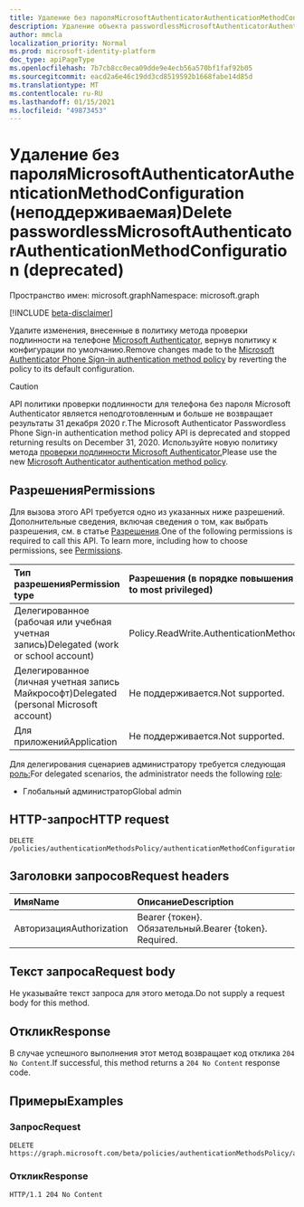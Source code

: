 ```yaml
---
title: Удаление без пароляMicrosoftAuthenticatorAuthenticationMethodConfiguration
description: Удаление объекта passwordlessMicrosoftAuthenticatorAuthenticationMethodConfiguration.
author: mmcla
localization_priority: Normal
ms.prod: microsoft-identity-platform
doc_type: apiPageType
ms.openlocfilehash: 7b7cb8cc0eca09dde9e4ecb56a570bf1faf92b05
ms.sourcegitcommit: eacd2a6e46c19dd3cd8519592b1668fabe14d85d
ms.translationtype: MT
ms.contentlocale: ru-RU
ms.lasthandoff: 01/15/2021
ms.locfileid: "49873453"
---
```

# <a name="delete-passwordlessmicrosoftauthenticatorauthenticationmethodconfiguration-deprecated"></a><span data-ttu-id="b0b64-103">Удаление без пароляMicrosoftAuthenticatorAuthenticationMethodConfiguration (неподдерживаемая)</span><span class="sxs-lookup"><span data-stu-id="b0b64-103">Delete passwordlessMicrosoftAuthenticatorAuthenticationMethodConfiguration (deprecated)</span></span>
<span data-ttu-id="b0b64-104">Пространство имен: microsoft.graph</span><span class="sxs-lookup"><span data-stu-id="b0b64-104">Namespace: microsoft.graph</span></span>

[!INCLUDE [beta-disclaimer](../../includes/beta-disclaimer.md)]

<span data-ttu-id="b0b64-105">Удалите изменения, внесенные в политику метода проверки подлинности на телефоне [Microsoft Authenticator,](../resources/passwordlessmicrosoftauthenticatorauthenticationmethodconfiguration.md) вернув политику к конфигурации по умолчанию.</span><span class="sxs-lookup"><span data-stu-id="b0b64-105">Remove changes made to the [Microsoft Authenticator Phone Sign-in authentication method policy](../resources/passwordlessmicrosoftauthenticatorauthenticationmethodconfiguration.md) by reverting the policy to its default configuration.</span></span>

> [!CAUTION]
> <span data-ttu-id="b0b64-106">API политики проверки подлинности для телефона без пароля Microsoft Authenticator является неподготовленным и больше не возвращает результаты 31 декабря 2020 г.</span><span class="sxs-lookup"><span data-stu-id="b0b64-106">The Microsoft Authenticator Passwordless Phone Sign-in authentication method policy API is deprecated and stopped returning results on December 31, 2020.</span></span> <span data-ttu-id="b0b64-107">Используйте новую политику метода [проверки подлинности Microsoft Authenticator.](../resources/microsoftAuthenticatorAuthenticationMethodConfiguration.md)</span><span class="sxs-lookup"><span data-stu-id="b0b64-107">Please use the new [Microsoft Authenticator authentication method policy](../resources/microsoftAuthenticatorAuthenticationMethodConfiguration.md).</span></span>

## <a name="permissions"></a><span data-ttu-id="b0b64-108">Разрешения</span><span class="sxs-lookup"><span data-stu-id="b0b64-108">Permissions</span></span>
<span data-ttu-id="b0b64-p102">Для вызова этого API требуется одно из указанных ниже разрешений. Дополнительные сведения, включая сведения о том, как выбрать разрешения, см. в статье [Разрешения](/graph/permissions-reference).</span><span class="sxs-lookup"><span data-stu-id="b0b64-p102">One of the following permissions is required to call this API. To learn more, including how to choose permissions, see [Permissions](/graph/permissions-reference).</span></span>

|<span data-ttu-id="b0b64-111">Тип разрешения</span><span class="sxs-lookup"><span data-stu-id="b0b64-111">Permission type</span></span>|<span data-ttu-id="b0b64-112">Разрешения (в порядке повышения привилегий)</span><span class="sxs-lookup"><span data-stu-id="b0b64-112">Permissions (from least to most privileged)</span></span>|
|:---|:---|
|<span data-ttu-id="b0b64-113">Делегированное (рабочая или учебная учетная запись)</span><span class="sxs-lookup"><span data-stu-id="b0b64-113">Delegated (work or school account)</span></span>|<span data-ttu-id="b0b64-114">Policy.ReadWrite.AuthenticationMethod</span><span class="sxs-lookup"><span data-stu-id="b0b64-114">Policy.ReadWrite.AuthenticationMethod</span></span>|
|<span data-ttu-id="b0b64-115">Делегированное (личная учетная запись Майкрософт)</span><span class="sxs-lookup"><span data-stu-id="b0b64-115">Delegated (personal Microsoft account)</span></span>|<span data-ttu-id="b0b64-116">Не поддерживается.</span><span class="sxs-lookup"><span data-stu-id="b0b64-116">Not supported.</span></span>|
|<span data-ttu-id="b0b64-117">Для приложений</span><span class="sxs-lookup"><span data-stu-id="b0b64-117">Application</span></span>|<span data-ttu-id="b0b64-118">Не поддерживается.</span><span class="sxs-lookup"><span data-stu-id="b0b64-118">Not supported.</span></span>|

<span data-ttu-id="b0b64-119">Для делегирования сценариев администратору требуется следующая [роль:](/azure/active-directory/users-groups-roles/directory-assign-admin-roles#available-roles)</span><span class="sxs-lookup"><span data-stu-id="b0b64-119">For delegated scenarios, the administrator needs the following [role](/azure/active-directory/users-groups-roles/directory-assign-admin-roles#available-roles):</span></span>

* <span data-ttu-id="b0b64-120">Глобальный администратор</span><span class="sxs-lookup"><span data-stu-id="b0b64-120">Global admin</span></span>


## <a name="http-request"></a><span data-ttu-id="b0b64-121">HTTP-запрос</span><span class="sxs-lookup"><span data-stu-id="b0b64-121">HTTP request</span></span>

<!-- {
  "blockType": "ignored"
}
-->
``` http
DELETE /policies/authenticationMethodsPolicy/authenticationMethodConfigurations/passwordlessMicrosoftAuthenticator
```

## <a name="request-headers"></a><span data-ttu-id="b0b64-122">Заголовки запросов</span><span class="sxs-lookup"><span data-stu-id="b0b64-122">Request headers</span></span>
|<span data-ttu-id="b0b64-123">Имя</span><span class="sxs-lookup"><span data-stu-id="b0b64-123">Name</span></span>|<span data-ttu-id="b0b64-124">Описание</span><span class="sxs-lookup"><span data-stu-id="b0b64-124">Description</span></span>|
|:---|:---|
|<span data-ttu-id="b0b64-125">Авторизация</span><span class="sxs-lookup"><span data-stu-id="b0b64-125">Authorization</span></span>|<span data-ttu-id="b0b64-p103">Bearer {токен}. Обязательный.</span><span class="sxs-lookup"><span data-stu-id="b0b64-p103">Bearer {token}. Required.</span></span>|

## <a name="request-body"></a><span data-ttu-id="b0b64-128">Текст запроса</span><span class="sxs-lookup"><span data-stu-id="b0b64-128">Request body</span></span>
<span data-ttu-id="b0b64-129">Не указывайте текст запроса для этого метода.</span><span class="sxs-lookup"><span data-stu-id="b0b64-129">Do not supply a request body for this method.</span></span>

## <a name="response"></a><span data-ttu-id="b0b64-130">Отклик</span><span class="sxs-lookup"><span data-stu-id="b0b64-130">Response</span></span>

<span data-ttu-id="b0b64-131">В случае успешного выполнения этот метод возвращает код отклика `204 No Content`.</span><span class="sxs-lookup"><span data-stu-id="b0b64-131">If successful, this method returns a `204 No Content` response code.</span></span>

## <a name="examples"></a><span data-ttu-id="b0b64-132">Примеры</span><span class="sxs-lookup"><span data-stu-id="b0b64-132">Examples</span></span>

### <a name="request"></a><span data-ttu-id="b0b64-133">Запрос</span><span class="sxs-lookup"><span data-stu-id="b0b64-133">Request</span></span>
<!-- {
  "blockType": "request",
  "name": "delete_passwordlessmicrosoftauthenticatorauthenticationmethodconfiguration"
}
-->
``` http
DELETE https://graph.microsoft.com/beta/policies/authenticationMethodsPolicy/authenticationMethodConfigurations/passwordlessMicrosoftAuthenticator
```


### <a name="response"></a><span data-ttu-id="b0b64-134">Отклик</span><span class="sxs-lookup"><span data-stu-id="b0b64-134">Response</span></span>

<!-- {
  "blockType": "response",
  "truncated": true
}
-->
``` http
HTTP/1.1 204 No Content
```

